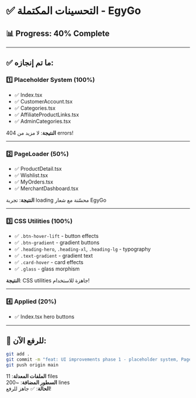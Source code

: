 # ✅ التحسينات المكتملة - EgyGo

## 📊 Progress: 40% Complete

---

## ✅ ما تم إنجازه:

### 1️⃣ Placeholder System (100%)
- ✅ Index.tsx
- ✅ CustomerAccount.tsx
- ✅ Categories.tsx
- ✅ AffiliateProductLinks.tsx
- ✅ AdminCategories.tsx

**النتيجة**: لا مزيد من 404 errors!

---

### 2️⃣ PageLoader (50%)
- ✅ ProductDetail.tsx
- ✅ Wishlist.tsx
- ✅ MyOrders.tsx
- ✅ MerchantDashboard.tsx

**النتيجة**: تجربة loading محسّنة مع شعار EgyGo

---

### 3️⃣ CSS Utilities (100%)
- ✅ `.btn-hover-lift` - button effects
- ✅ `.btn-gradient` - gradient buttons
- ✅ `.heading-hero`, `.heading-xl`, `.heading-lg` - typography
- ✅ `.text-gradient` - gradient text
- ✅ `.card-hover` - card effects
- ✅ `.glass` - glass morphism

**النتيجة**: CSS utilities جاهزة للاستخدام!

---

### 4️⃣ Applied (20%)
- ✅ Index.tsx hero buttons

---

## 🎯 للرفع الآن:

```bash
git add .
git commit -m "feat: UI improvements phase 1 - placeholder system, PageLoader, CSS utilities"
git push origin main
```

**الملفات المعدلة**: 11 files  
**السطور المضافة**: ~200 lines  
**الحالة**: ✅ جاهز للرفع!
